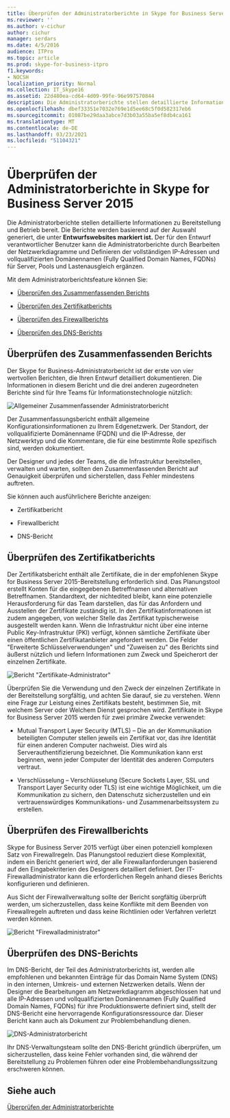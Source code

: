 ```yaml
---
title: Überprüfen der Administratorberichte in Skype for Business Server 2015
ms.reviewer: ''
ms.author: v-cichur
author: cichur
manager: serdars
ms.date: 4/5/2016
audience: ITPro
ms.topic: article
ms.prod: skype-for-business-itpro
f1.keywords:
- NOCSH
localization_priority: Normal
ms.collection: IT_Skype16
ms.assetid: 22d480ea-cd64-4d09-99fe-96e997570844
description: Die Administratorberichte stellen detaillierte Informationen zu Bereitstellung und Betrieb bereit. Die Berichte werden basierend auf der Auswahl generiert, die unter Entwurfswebsites markiert ist. Der für den Entwurf verantwortlicher Benutzer kann die Administratorberichte durch Bearbeiten der Netzwerkdiagramme und Definieren der vollständigen IP-Adressen und vollqualifizierten Domänennamen (Fully Qualified Domain Names, FQDNs) für Server, Pools und Lastenausgleich ergänzen.
ms.openlocfilehash: dbef33351e7032e769e1d5ee68c5f0d582317eb6
ms.sourcegitcommit: 01087be29daa3abce7d3b03a55ba5ef8db4ca161
ms.translationtype: MT
ms.contentlocale: de-DE
ms.lasthandoff: 03/23/2021
ms.locfileid: "51104321"
---
```

# <a name="review-the-administrator-reports-in-skype-for-business-server-2015"></a>Überprüfen der Administratorberichte in Skype for Business Server 2015

Die Administratorberichte stellen detaillierte Informationen zu Bereitstellung und Betrieb bereit. Die Berichte werden basierend auf der Auswahl generiert, die unter **Entwurfswebsites markiert ist.** Der für den Entwurf verantwortlicher Benutzer kann die Administratorberichte durch Bearbeiten der Netzwerkdiagramme und Definieren der vollständigen IP-Adressen und vollqualifizierten Domänennamen (Fully Qualified Domain Names, FQDNs) für Server, Pools und Lastenausgleich ergänzen.

Mit dem Administratorberichtsfeature können Sie:

- [Überprüfen des Zusammenfassenden Berichts](review-the-administrator-reports.md#Summary_report)

- [Überprüfen des Zertifikatberichts](review-the-administrator-reports.md#Certificates_Report)

- [Überprüfen des Firewallberichts](review-the-administrator-reports.md#Firewall_report)

- [Überprüfen des DNS-Berichts](review-the-administrator-reports.md#DNS_Report)

## <a name="review-the-summary-report"></a>Überprüfen des Zusammenfassenden Berichts
<a name="Summary_report"> </a>

Der Skype for Business-Administratorbericht ist der erste von vier wertvollen Berichten, die Ihren Entwurf detailliert dokumentieren. Die Informationen in diesem Bericht und die drei anderen zugeordneten Berichte sind für Ihre Teams für Informationstechnologie nützlich:

![Allgemeiner Zusammenfassender Administratorbericht](../../media/General_Summary_Report_Admin_Report.png)

Der Zusammenfassungsbericht enthält allgemeine Konfigurationsinformationen zu Ihrem Edgenetzwerk. Der Standort, der vollqualifizierte Domänenname (FQDN) und die IP-Adresse, der Netzwerktyp und die Kommentare, die für eine bestimmte Rolle spezifisch sind, werden dokumentiert.

Der Designer und jedes der Teams, die die Infrastruktur bereitstellen, verwalten und warten, sollten den Zusammenfassenden Bericht auf Genauigkeit überprüfen und sicherstellen, dass Fehler mindestens auftreten.

Sie können auch ausführlichere Berichte anzeigen:

- Zertifikatbericht

- Firewallbericht

- DNS-Bericht

## <a name="review-the-certificates-report"></a>Überprüfen des Zertifikatberichts
<a name="Certificates_Report"> </a>

Der Zertifikatsbericht enthält alle Zertifikate, die in der empfohlenen Skype for Business Server 2015-Bereitstellung erforderlich sind. Das Planungstool erstellt Konten für die eingegebenen Betreffnamen und alternativen Betreffnamen. Standardtext, der nichtedited bleibt, kann eine potenzielle Herausforderung für das Team darstellen, das für das Anfordern und Ausstellen der Zertifikate zuständig ist. In den Zertifikatinformationen ist zudem angegeben, von welcher Stelle das Zertifikat typischerweise ausgestellt werden kann. Wenn die Infrastruktur nicht über eine interne Public Key-Infrastruktur (PKI) verfügt, können sämtliche Zertifikate über einen öffentlichen Zertifikatanbieter angefordert werden. Die Felder "Erweiterte Schlüsselverwendungen" und "Zuweisen zu" des Berichts sind äußerst nützlich und liefern Informationen zum Zweck und Speicherort der einzelnen Zertifikate.

![Bericht "Zertifikate-Administrator"](../../media/Certificates_Report_Admin_Report.png)

Überprüfen Sie die Verwendung und den Zweck der einzelnen Zertifikate in der Bereitstellung sorgfältig, und achten Sie darauf, sie zu verstehen. Wenn eine Frage zur Leistung eines Zertifikats besteht, bestimmen Sie, mit welchem Server oder Welchem Dienst gesprochen wird. Zertifikate in Skype for Business Server 2015 werden für zwei primäre Zwecke verwendet:

- Mutual Transport Layer Security (MTLS) – Die an der Kommunikation beteiligten Computer stellen jeweils ein Zertifikat vor, das ihre Identität für einen anderen Computer nachweist. Dies wird als Serverauthentifizierung bezeichnet. Die Kommunikation kann erst beginnen, wenn jeder Computer der Identität des anderen Computers vertraut.

- Verschlüsselung – Verschlüsselung (Secure Sockets Layer, SSL und Transport Layer Security oder TLS) ist eine wichtige Möglichkeit, um die Kommunikation zu sichern, den Datenschutz sicherzustellen und ein vertrauenswürdiges Kommunikations- und Zusammenarbeitssystem zu erstellen.

## <a name="review-the-firewall-report"></a>Überprüfen des Firewallberichts
<a name="Firewall_report"> </a>

Skype for Business Server 2015 verfügt über einen potenziell komplexen Satz von Firewallregeln. Das Planungstool reduziert diese Komplexität, indem ein Bericht generiert wird, der alle Firewallanforderungen basierend auf den Eingabekriterien des Designers detailliert definiert. Der IT-Firewalladministrator kann die erforderlichen Regeln anhand dieses Berichts konfigurieren und definieren.

Aus Sicht der Firewallverwaltung sollte der Bericht sorgfältig überprüft werden, um sicherzustellen, dass keine Konflikte mit dem Beenden von Firewallregeln auftreten und dass keine Richtlinien oder Verfahren verletzt werden können.

![Bericht "Firewalladministrator"](../../media/Firewall_Report_Admin_Report.png)

## <a name="review-the-dns-report"></a>Überprüfen des DNS-Berichts
<a name="DNS_Report"> </a>

Im DNS-Bericht, der Teil des Administratorberichts ist, werden alle empfohlenen und bekannten Einträge für das Domain Name System (DNS) in den internen, Umkreis- und externen Netzwerken details. Wenn der Designer die Bearbeitungen am Netzwerkdiagramm abgeschlossen hat und alle IP-Adressen und vollqualifizierten Domänennamen (Fully Qualified Domain Names, FQDNs) für ihre Produktionswerte definiert sind, stellt der DNS-Bericht eine hervorragende Konfigurationsressource dar. Dieser Bericht kann auch als Dokument zur Problembehandlung dienen.

![DNS-Administratorbericht](../../media/DNS_Report_Admin_Report.png)

Ihr DNS-Verwaltungsteam sollte den DNS-Bericht gründlich überprüfen, um sicherzustellen, dass keine Fehler vorhanden sind, die während der Bereitstellung zu Problemen führen oder eine Problembehandlungssitzung erschweren können.

## <a name="see-also"></a>Siehe auch
<a name="DNS_Report"> </a>

[Überprüfen der Administratorberichte](/previous-versions/office/lync-server-2013/lync-server-2013-reviewing-the-administrator-reports)